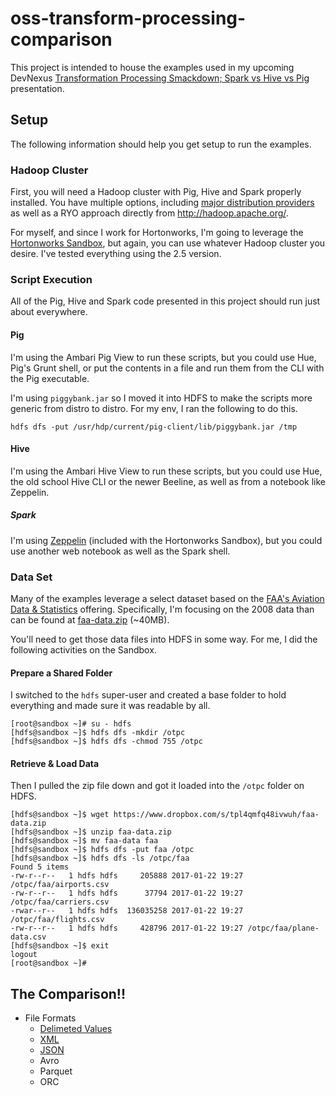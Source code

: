 # oss-transform-processing-comparison

This project is intended to house the examples used in my upcoming DevNexus [Transformation Processing Smackdown; Spark vs Hive vs Pig](http://devnexus.com/s/devnexus2017/presentations/17533) presentation.

## Setup

The following information should help you get setup to run the examples.

### Hadoop Cluster

First, you will need a Hadoop cluster with Pig, Hive and Spark properly installed.  You have multiple options, including [major distribution providers](https://martin.atlassian.net/wiki/x/HoBmAQ) as well as a RYO approach directly from http://hadoop.apache.org/.  

For myself, and since I work for Hortonworks, I'm going to leverage the [Hortonworks Sandbox](http://hortonworks.com/products/sandbox/), but again, you can use whatever Hadoop cluster you desire.  I've tested everything using the 2.5 version.

### Script Execution

All of the Pig, Hive and Spark code presented in this project should run just about everywhere.

#### Pig

I'm using the Ambari Pig View to run these scripts, but you could use Hue, Pig's Grunt shell, or put the contents in a file and run them from the CLI with the Pig executable.

I'm using `piggybank.jar` so I moved it into HDFS to make the scripts more generic from distro to distro.  For my env, I ran the following to do this.

```
hdfs dfs -put /usr/hdp/current/pig-client/lib/piggybank.jar /tmp
```

#### Hive

I'm using the Ambari Hive View to run these scripts, but you could use Hue, the old school Hive CLI or the newer Beeline, as well as from a notebook like Zeppelin.

##### Spark

I'm using [Zeppelin](http://zeppelin.apache.org/) (included with the Hortonworks Sandbox), but you could use another web notebook as well as the Spark shell. 

### Data Set

Many of the examples leverage a select dataset based on the [FAA's Aviation Data & Statistics](https://www.faa.gov/data_research/aviation_data_statistics/) offering.  Specifically, I'm focusing on the 2008 data than can be found at [faa-data.zip](https://www.dropbox.com/s/tpl4qmfq48ivwuh/faa-data.zip?dl=0) (~40MB).

You'll need to get those data files into HDFS in some way.  For me, I did the following activities on the Sandbox.

#### Prepare a Shared Folder

I switched to the `hdfs` super-user and created a base folder to hold everything and made sure it was readable by all.

```
[root@sandbox ~]# su - hdfs
[hdfs@sandbox ~]$ hdfs dfs -mkdir /otpc
[hdfs@sandbox ~]$ hdfs dfs -chmod 755 /otpc
```

#### Retrieve & Load Data

Then I pulled the zip file down and got it loaded into the `/otpc` folder on HDFS.

```
[hdfs@sandbox ~]$ wget https://www.dropbox.com/s/tpl4qmfq48ivwuh/faa-data.zip
[hdfs@sandbox ~]$ unzip faa-data.zip 
[hdfs@sandbox ~]$ mv faa-data faa
[hdfs@sandbox ~]$ hdfs dfs -put faa /otpc
[hdfs@sandbox ~]$ hdfs dfs -ls /otpc/faa
Found 5 items
-rw-r--r--   1 hdfs hdfs     205888 2017-01-22 19:27 /otpc/faa/airports.csv
-rw-r--r--   1 hdfs hdfs      37794 2017-01-22 19:27 /otpc/faa/carriers.csv
-rwar--r--   1 hdfs hdfs  136035258 2017-01-22 19:27 /otpc/faa/flights.csv
-rw-r--r--   1 hdfs hdfs     428796 2017-01-22 19:27 /otpc/faa/plane-data.csv
[hdfs@sandbox ~]$ exit
logout
[root@sandbox ~]# 
```

## The Comparison!!

* File Formats
  * [Delimeted Values](./file-formats/delimited/README.md)
  * [XML](./file-formats/xml/README.md)
  * [JSON](./file-formats/json/README.md)
  * Avro
  * Parquet
  * ORC

